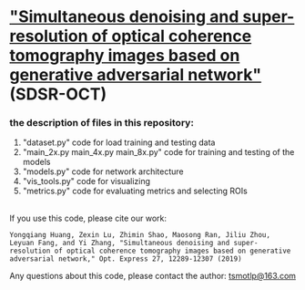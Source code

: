 # ["Simultaneous denoising and super-resolution of optical coherence tomography images based on generative adversarial network"](https://www.osapublishing.org/oe/abstract.cfm?uri=oe-27-9-12289) (SDSR-OCT)</br>
### the description of files in this repository:
1. "dataset.py" code for load training and testing data</br>
2. "main_2x.py main_4x.py main_8x.py" code for training and testing of the models</br>
3. "models.py" code for network architecture</br>
4. "vis_tools.py" code for visualizing</br>
5. "metrics.py" code for evaluating metrics and selecting ROIs</br>
</br>
If you use this code, please cite our work: 

```
Yongqiang Huang, Zexin Lu, Zhimin Shao, Maosong Ran, Jiliu Zhou, Leyuan Fang, and Yi Zhang, "Simultaneous denoising and super-resolution of optical coherence tomography images based on generative adversarial network," Opt. Express 27, 12289-12307 (2019)
```

Any questions about this code, please contact the author: tsmotlp@163.com</br>
